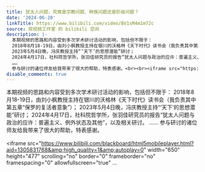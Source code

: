 ```yaml
---
title: 犹太人问题，究竟是宗教问题、种族问题还是阶级问题？
date: '2024-06-20'
linkTitle: https://www.bilibili.com/video/BV1sM4m1m72c
source: 观视频工作室 的 bilibili 空间
description: |-
  本期视频的思路和内容受到多次学术研讨活动的影响，包括但不限于：
  2018年8月18-19日，由刘小枫教授主持在银川的沃格林《天下时代》读书会（我负责其中第五章“保罗的复活者意象”）；
  2023年5月4日晚，冯庆教授主持“‘天下’的思想潜能”研讨；
  2024年4月17日，社科院哲学所，张羽佳研究员的报告“犹太人问题与政治的应许：普遍主义、例外状态及其他”，以及相关研讨。
  ……
  参与研讨的诸位师友给我带来了很大的帮助，特表感谢。<br><br><iframe src="https://www.bilibili.com/blackboard/html5mobileplayer.html?aid=1305831768&amp;high_quality=1&amp;autoplay=0" width="650" height="477" scrolling="no" border="0" frameborder="no" framespacing="0" allowfullscreen="true" ...
disable_comments: true
---
```

本期视频的思路和内容受到多次学术研讨活动的影响，包括但不限于：
2018年8月18-19日，由刘小枫教授主持在银川的沃格林《天下时代》读书会（我负责其中第五章“保罗的复活者意象”）；
2023年5月4日晚，冯庆教授主持“‘天下’的思想潜能”研讨；
2024年4月17日，社科院哲学所，张羽佳研究员的报告“犹太人问题与政治的应许：普遍主义、例外状态及其他”，以及相关研讨。
……
参与研讨的诸位师友给我带来了很大的帮助，特表感谢。<br><br><iframe src="https://www.bilibili.com/blackboard/html5mobileplayer.html?aid=1305831768&amp;high_quality=1&amp;autoplay=0" width="650" height="477" scrolling="no" border="0" frameborder="no" framespacing="0" allowfullscreen="true" ...